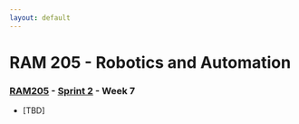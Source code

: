 ```yaml
---
layout: default
---
```


# RAM 205 - Robotics and Automation

### [RAM205](../../) - [Sprint 2](../) - Week 7

- [TBD]
